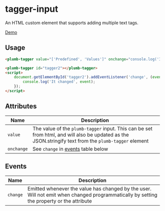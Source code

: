 # tagger-input
An HTML custom element that supports adding multiple text tags. 

[Demo](https://twitchbronbron.github.io/tagger-input/)

## Usage

```html
<plumb-tagger value="['Predefined', 'Values']" onchange="console.log('It changed!', event)"></plumb-tagger>

<plumb-tagger id="tagger2"></plumb-tagger>
<script>
    document.getElementById('tagger2').addEventListener('change', (event)=>{
        console.log('It changed', event);
    });
</script>
```

## Attributes
| Name  | Description |
|-------|-------------|
| `value`| The value of the `plumb-tagger` input. This can be set from html, and will also be updated as the JSON.stringify text from the `plumb-tagger` element |
| `onchange` | See `change` in [events](#events) table below |

## Events
| Name | Description | 
| -----|-------------|
| `change` | Emitted whenever the value has changed by the user. Will not emit when changed programmatically by setting the property or the attribute |